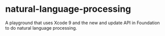 # natural-language-processing
A playground that uses Xcode 9 and the new and update API in Foundation to do natural language processing.
